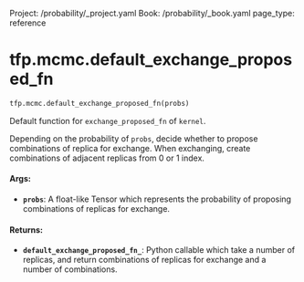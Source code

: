 Project: /probability/_project.yaml
Book: /probability/_book.yaml
page_type: reference
<div itemscope itemtype="http://developers.google.com/ReferenceObject">
<meta itemprop="name" content="tfp.mcmc.default_exchange_proposed_fn" />
</div>

# tfp.mcmc.default_exchange_proposed_fn

``` python
tfp.mcmc.default_exchange_proposed_fn(probs)
```

Default function for `exchange_proposed_fn` of `kernel`.

Depending on the probability of `probs`, decide whether to propose
combinations of replica for exchange.
When exchanging, create combinations of adjacent replicas from 0 or 1 index.

#### Args:

* <b>`probs`</b>: A float-like Tensor which represents the probability of proposing
    combinations of replicas for exchange.


#### Returns:

* <b>`default_exchange_proposed_fn_`</b>: Python callable which take a number of
    replicas, and return combinations of replicas for exchange and a number of
    combinations.